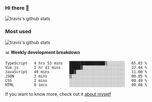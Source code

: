 ### Hi there 👋

<!--
**HondryTravis/HondryTravis** is a ✨ _special_ ✨ repository because its `README.md` (this file) appears on your GitHub profile.

Here are some ideas to get you started:

- 🔭 I’m currently working on ...
- 🌱 I’m currently learning ...
- 👯 I’m looking to collaborate on ...
- 🤔 I’m looking for help with ...
- 💬 Ask me about ...
- 📫 How to reach me: ...
- 😄 Pronouns: ...
- ⚡ Fun fact: ...
-->

![travis's github stats](https://github-readme-stats.vercel.app/api?username=HondryTravis&hide=stars)
### Most used
![travis's github stats](https://github-readme-stats.anuraghazra1.vercel.app/api/top-langs/?username=HondryTravis&layout=compact&hide_title=true)

📊 **Weekly development breakdown**

<!--START_SECTION:waka-->

```text
TypeScript   4 hrs 53 mins   ████████████████▒░░░░░░░░   65.03 %
Vue.js       1 hr 41 mins    █████▓░░░░░░░░░░░░░░░░░░░   22.44 %
JavaScript   49 mins         ██▓░░░░░░░░░░░░░░░░░░░░░░   11.00 %
JSON         3 mins          ▒░░░░░░░░░░░░░░░░░░░░░░░░   00.85 %
CSS          2 mins          ░░░░░░░░░░░░░░░░░░░░░░░░░   00.49 %
HTML         0 secs          ░░░░░░░░░░░░░░░░░░░░░░░░░   00.08 %
```

<!--END_SECTION:waka-->

If you want to know more, check out it [about myself](https://hondrytravis.github.io/)
